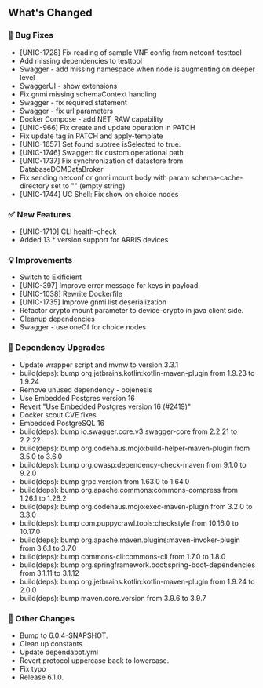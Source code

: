 <!-- Release notes generated using configuration in .github/release.yml at 6.1.0 -->

## What's Changed
### 🐞 Bug Fixes
* [UNIC-1728] Fix reading of sample VNF config from netconf-testtool 
* Add missing dependencies to testtool
* Swagger - add missing namespace when node is augmenting on deeper level
* SwaggerUI - show extensions
* Fix gnmi missing schemaContext handling
* Swagger - fix required statement
* Swagger - fix url parameters
* Docker Compose - add NET_RAW capability
* [UNIC-966] Fix create and update operation in PATCH
* Fix update tag in PATCH and apply-template
* [UNIC-1657] Set found subtree isSelected to true.
* [UNIC-1746] Swagger: fix custom operational path
* [UNIC-1737] Fix synchronization of datastore from DatabaseDOMDataBroker
* Fix sending netconf or gnmi mount body with param schema-cache-directory set to "" (empty string)
* [UNIC-1744] UC Shell: Fix show on choice nodes
### ✅ New Features
* [UNIC-1710] CLI health-check
* Added 13.* version support for ARRIS devices
### 💡 Improvements
* Switch to Exificient
* [UNIC-397] Improve error message for keys in payload.
* [UNIC-1038] Rewrite Dockerfile
* [UNIC-1735] Improve gnmi list deserialization
* Refactor crypto mount parameter to device-crypto in java client side.
* Cleanup dependencies
* Swagger - use oneOf for choice nodes
### 🔨 Dependency Upgrades
* Update wrapper script and mvnw to version 3.3.1
* build(deps): bump org.jetbrains.kotlin:kotlin-maven-plugin from 1.9.23 to 1.9.24
* Remove unused dependency - objenesis
* Use Embedded Postgres version 16
* Revert "Use Embedded Postgres version 16 (#2419)"
* Docker scout CVE fixes
* Embedded PostgreSQL 16
* build(deps): bump io.swagger.core.v3:swagger-core from 2.2.21 to 2.2.22
* build(deps): bump org.codehaus.mojo:build-helper-maven-plugin from 3.5.0 to 3.6.0
* build(deps): bump org.owasp:dependency-check-maven from 9.1.0 to 9.2.0
* build(deps): bump grpc.version from 1.63.0 to 1.64.0
* build(deps): bump org.apache.commons:commons-compress from 1.26.1 to 1.26.2
* build(deps): bump org.codehaus.mojo:exec-maven-plugin from 3.2.0 to 3.3.0
* build(deps): bump com.puppycrawl.tools:checkstyle from 10.16.0 to 10.17.0
* build(deps): bump org.apache.maven.plugins:maven-invoker-plugin from 3.6.1 to 3.7.0
* build(deps): bump commons-cli:commons-cli from 1.7.0 to 1.8.0
* build(deps): bump org.springframework.boot:spring-boot-dependencies from 3.1.11 to 3.1.12
* build(deps): bump org.jetbrains.kotlin:kotlin-maven-plugin from 1.9.24 to 2.0.0
* build(deps): bump maven.core.version from 3.9.6 to 3.9.7
### 🔧 Other Changes
* Bump to 6.0.4-SNAPSHOT.
* Clean up constants
* Update dependabot.yml
* Revert protocol uppercase back to lowercase.
* Fix typo
* Release 6.1.0.

